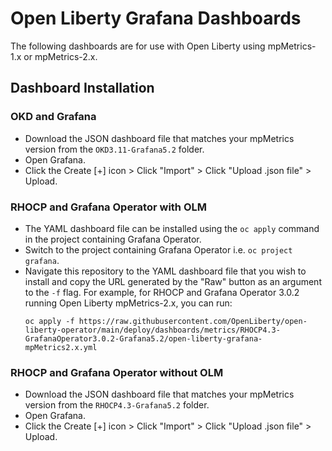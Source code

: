# Open Liberty Grafana Dashboards

The following dashboards are for use with Open Liberty using mpMetrics-1.x or mpMetrics-2.x.

## Dashboard Installation 
### OKD and Grafana
- Download the JSON dashboard file that matches your mpMetrics version from the `OKD3.11-Grafana5.2` folder.
- Open Grafana.
- Click the Create [+] icon > Click "Import" > Click "Upload .json file" > Upload.

### RHOCP and Grafana Operator with OLM
- The YAML dashboard file can be installed using the `oc apply` command in the project containing Grafana Operator.
- Switch to the project containing Grafana Operator i.e. `oc project grafana`.
- Navigate this repository to the YAML dashboard file that you wish to install and copy the URL generated by the "Raw" button as an argument to the `-f` flag. For example, for RHOCP and Grafana Operator 3.0.2 running Open Liberty mpMetrics-2.x, you can run:
    ```
    oc apply -f https://raw.githubusercontent.com/OpenLiberty/open-liberty-operator/main/deploy/dashboards/metrics/RHOCP4.3-GrafanaOperator3.0.2-Grafana5.2/open-liberty-grafana-mpMetrics2.x.yml
    ```

### RHOCP and Grafana Operator without OLM
- Download the JSON dashboard file that matches your mpMetrics version from the `RHOCP4.3-Grafana5.2` folder.
- Open Grafana.
- Click the Create [+] icon > Click "Import" > Click "Upload .json file" > Upload.